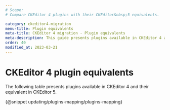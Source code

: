 ```yaml
---
# Scope:
# Compare CKEditor 4 plugins with their CKEditor&nbsp;5 equivalents.

category: ckeditor4-migration
menu-title: Plugin equivalents
meta-title: CKEditor 4 migration - Plugin equivalents
meta-description: This guide presents plugins available in CKEditor 4 and their equivalent in CKEditor 5.
order: 40
modified_at: 2023-03-21
---
```


# CKEditor 4 plugin equivalents

The following table presents plugins available in CKEditor 4 and their equivalent in CKEditor&nbsp;5.

{@snippet updating/plugins-mapping/plugins-mapping}
